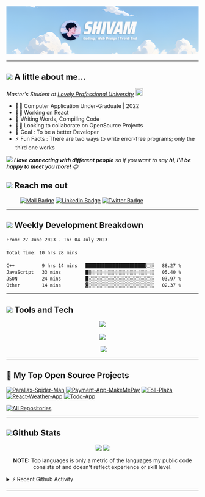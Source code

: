 <!-- 1584 x 396 -->
<div align="center">
    <img src=".github/workflows/banner3.png">
</div>

---

## <img src="https://media.giphy.com/media/VgCDAzcKvsR6OM0uWg/giphy.gif" width="50"> A little about me...

<em>Master's Student at
<a href="https://www.lpu.in/">Lovely Professional University</a>
<img src="https://emojis.slackmojis.com/emojis/images/1643515023/10521/meow_code.gif?1643515023" height="20" width="20"/>
</em>

- 👨‍🎓 Computer Application Under-Graduate | 2022
- 👩‍💻 Working on React
- 📝 Writing Words, Compiling Code
- 🤝🏻 Looking to collaborate on OpenSource Projects
- 🎯 Goal : To be a better Developer
- ⚡ Fun Facts : There are two ways to write error-free programs; only the third one works

<!--  -->

<img src="https://media.giphy.com/media/LnQjpWaON8nhr21vNW/giphy.gif" width="60"> <em><b>I love connecting with different people</b> so if you want to say <b>hi, I'll be happy to meet you more!</b> 😊</em>

## <a href="#"><img src="https://emojis.slackmojis.com/emojis/images/1643510948/51530/chatting.gif?1643510948" height="30"></a> Reach me out

&emsp; &emsp;
[![Mail Badge](https://img.shields.io/badge/-Gmail-c0392b?style=flat&labelColor=c0392b&logo=gmail&logoColor=white)](mailto:shiv.op@gmail.com)
[![Linkedin Badge](https://img.shields.io/badge/-Linked_In-0e76a8?style=flat&labelColor=0e76a8&logo=linkedin&logoColor=white)](https://www.linkedin.com/in/shivam-prakash-643996176/)
[![Twitter Badge](https://img.shields.io/badge/-Twitter-1ca0f1?style=flat&labelColor=1ca0f1&logo=twitter&logoColor=white&link=https://twitter.com/shivam171op)](https://twitter.com/shivam171op)

---

<div>
  <h2 align="left">
      <a href="#"><img src="https://emojis.slackmojis.com/emojis/images/1645259437/53304/graph.png?1645259437" height="30"></a> Weekly Development Breakdown
    </h2>

<!--START_SECTION:waka-->

```txt
From: 27 June 2023 - To: 04 July 2023

Total Time: 10 hrs 28 mins

C++          9 hrs 14 mins   ██████████████████████░░░   88.27 %
JavaScript   33 mins         █▒░░░░░░░░░░░░░░░░░░░░░░░   05.40 %
JSON         24 mins         █░░░░░░░░░░░░░░░░░░░░░░░░   03.97 %
Other        14 mins         ▓░░░░░░░░░░░░░░░░░░░░░░░░   02.37 %
```

<!--END_SECTION:waka-->
</div>

---

## <a href="#"><img src="https://emojis.slackmojis.com/emojis/images/1643515207/12254/stockrocket.gif?1643515207" height="30" width="auto"></a> Tools and Tech

<div align="center">
<p>
    <a href="#">
      <img src="https://skillicons.dev/icons?i=cpp,java,html,css,js,git"/>
    </a>
</p>

<p>
    <a href="#">
      <img src="https://skillicons.dev/icons?i=react,bootstrap,mysql,mongo,firebase,github"/>
    </a>
</p>

<p style="padding-left:6px;">
    <a href="#">
      <img src="https://skillicons.dev/icons?i=netlify,vscode,ps,linux"/>
    </a>
</p>
</div>

---

<h2>📘 My Top Open Source Projects</h2>

<p align="left">
    <a href="https://github.com/Shivam171/Parallax-Spider-Man"><img width="278" src="https://denvercoder1-github-readme-stats.vercel.app/api/pin/?username=Shivam171&repo=Parallax-Spider-Man&theme=react&bg_color=1F222E&title_color=F85D7F&hide_border=true&icon_color=F8D866&show_icons=false" alt="Parallax-Spider-Man"></a>
    <!--  -->
    <a href="https://github.com/Shivam171/Payment-App-MakeMePay"><img width="278" src="https://denvercoder1-github-readme-stats.vercel.app/api/pin/?username=Shivam171&repo=Payment-App-MakeMePay&theme=react&bg_color=1F222E&title_color=F85D7F&hide_border=true&icon_color=F8D866&show_icons=false" alt="Payment-App-MakeMePay"></a>
    <!--  -->
    <a href="https://github.com/Shivam171/Toll-Plaza"><img width="278" src="https://denvercoder1-github-readme-stats.vercel.app/api/pin?username=Shivam171&repo=Toll-Plaza&theme=react&bg_color=1F222E&title_color=F85D7F&hide_border=true&icon_color=F8D866&show_icons=false" alt="Toll-Plaza"></a>
    <!--  -->
    <a href="https://github.com/Shivam171/unedit-for-reddit"><img width="278" src="https://denvercoder1-github-readme-stats.vercel.app/api/pin/?username=Shivam171&repo=React-Weather-App&theme=react&bg_color=1F222E&title_color=F85D7F&hide_border=true&icon_color=F8D866&show_icons=false" alt="React-Weather-App"></a>
    <!--  -->
    <a href="https://github.com/Shivam171/Todo-App"><img width="278" src="https://denvercoder1-github-readme-stats.vercel.app/api/pin/?username=Shivam171&repo=Todo-App&theme=react&bg_color=1F222E&title_color=F85D7F&hide_border=true&icon_color=F8D866&show_icons=false" alt="Todo-App"></a>   
  </p>

<a href="https://github.com/shivam171?tab=repositories&sort=stargazers"><img alt="All Repositories" title="All Repositories" src="https://custom-icon-badges.demolab.com/badge/-Click%20Here%20For%20All%20My%20Repos-1F222E?style=for-the-badge&logoColor=white&logo=repo"/></a>

---

## <a href="#"><img src="https://emojis.slackmojis.com/emojis/images/1643515314/13343/trophy.gif?1643515314" height="30"></a>Github Stats

<div align="center">
  <div align="center">
    <img height="190em" src="https://github-readme-stats-eight-theta.vercel.app/api?username=shivam171&show_icons=true&include_all_commits=true&count_private=true&theme=react&hide_border=true&bg_color=1F222E&title_color=F85D7F&icon_color=F8D866"/>
    <img height="190em" src="https://github-readme-stats.vercel.app/api/top-langs/?username=shivam171&langs_count=8&layout=compact&theme=react&hide_border=true&bg_color=1F222E&title_color=F85D7F&icon_color=F8D866&hide=Jupyter%20Notebook"/>
    <br />
    <p><b>NOTE:</b> Top languages is only a metric of the languages my public code consists of and doesn't reflect experience or skill level.</p>
  </div>

</div>

<details>
    <summary>⚡ Recent Github Activity</summary>
    <br />
    <!--RECENT_ACTIVITY:start-->
1. ⭐ Starred [rj-rishav/Analog-Clock](https://github.com/rj-rishav/Analog-Clock)<br>
2. ⭐ Starred [rj-rishav/AniPlex](https://github.com/rj-rishav/AniPlex)<br>
3. ⭐ Starred [rj-rishav/Diurnal-Cycle](https://github.com/rj-rishav/Diurnal-Cycle)<br>
4. ⬆️ Pushed 1 commit(s) to [Shivam171/Memefy](https://github.com/Shivam171/Memefy)<br>
5. ⬆️ Pushed 1 commit(s) to [Shivam171/Tvflix](https://github.com/Shivam171/Tvflix)<br>
<!--RECENT_ACTIVITY:end-->
</details>

---
